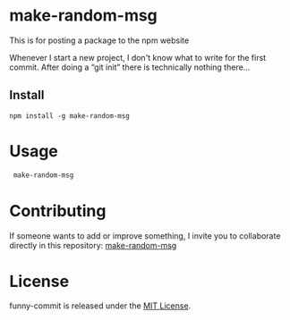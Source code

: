 # make-random-msg
This is for posting a package to the npm website


Whenever I start a new project, I don't know what to write for the first commit. After doing a “git init” there is technically nothing there...

## Install

```npm
npm install -g make-random-msg
```

# Usage

```bash
 make-random-msg
```

# Contributing

If someone wants to add or improve something, I invite you to collaborate directly in this repository: [make-random-msg](https://github.com/LopezJoseMarcel/make-random-msg)

# License

funny-commit is released under the [MIT License](https://opensource.org/licenses/MIT).
